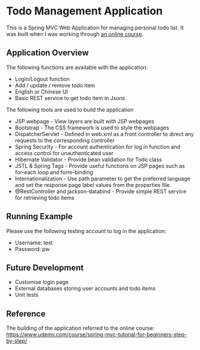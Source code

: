 # Todo Management Application
This is a Spring MVC Web Application for managing personal todo list. It was built when I was working through [an online course](#reference).


## Application Overview
The following functions are available with the application:
* Login/Logout function
* Add / update / remove todo item
* English or Chinese UI
* Basic REST service to get todo item in Jsons

The following tools are used to build the application
* JSP webpage - View layers are built with JSP webpages
* Bootstrap - The CSS framework is used to style the webpages
* DispatcherServlet - Defined in web.xml as a front controller to direct any requests to the corresponding controller
* Spring Security - For account authentication for log in function and access control for unauthenticated user
* Hibernate Validator - Provide bean validation for Todo class
* JSTL & Spring Tags - Provide useful functions on JSP pages such as for-each loop and form-binding
* Internationalization - Use path parameter to get the preferred language and set the response page label values from the properties file.
* @RestController and jackson-databind - Provide simple REST service for retrieving todo items

## Running Example
Please use the following testing account to log in the application:
* Username: test
* Password: pw

## Future Development
* Customise login page
* External databases storing user accounts and todo items
* Unit tests

## Reference
The building of the application referred to the online course:
https://www.udemy.com/course/spring-mvc-tutorial-for-beginners-step-by-step/